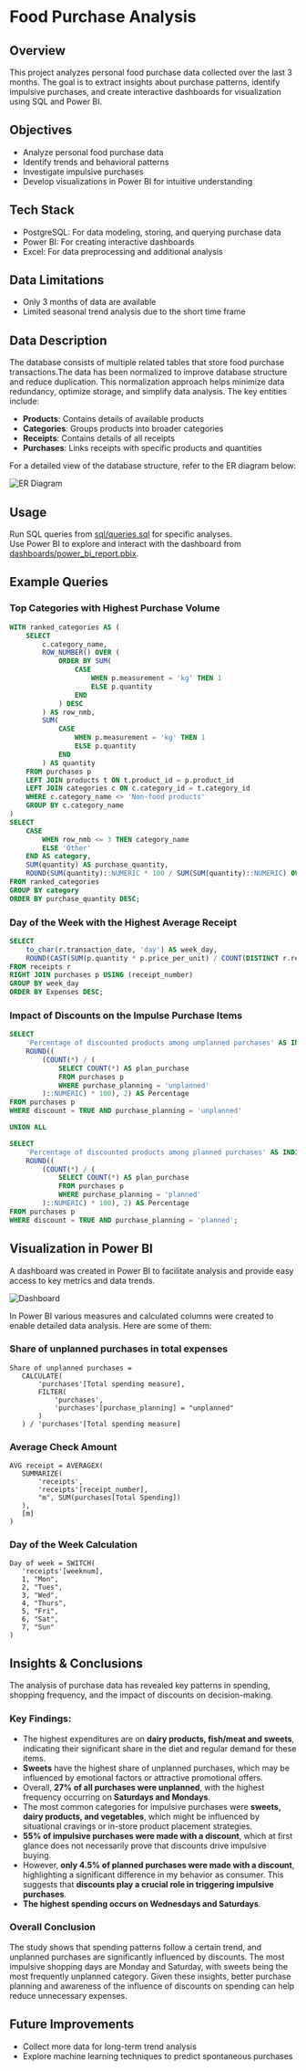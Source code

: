 # Food Purchase Analysis
## Overview
This project analyzes personal food purchase data collected over the last 3 months. The goal is to extract insights about purchase patterns, identify impulsive purchases, and create interactive dashboards for visualization using SQL and Power BI.
## Objectives
- Analyze personal food purchase data
- Identify trends and behavioral patterns
- Investigate impulsive purchases
- Develop visualizations in Power BI for intuitive understanding
## Tech Stack
- PostgreSQL: For data modeling, storing, and querying purchase data
- Power BI: For creating interactive dashboards
- Excel: For data preprocessing and additional analysis
## Data Limitations
- Only 3 months of data are available
- Limited seasonal trend analysis due to the short time frame
## Data Description
The database consists of multiple related tables that store food purchase transactions.The data has been normalized to improve database structure and reduce duplication. This normalization approach helps minimize data redundancy, optimize storage, and simplify data analysis. The key entities include:
- **Products**: Contains details of available products
- **Categories**: Groups products into broader categories
- **Receipts**: Contains details of all receipts
- **Purchases**: Links receipts with specific products and quantities

For a detailed view of the database structure, refer to the ER diagram below:

![ER Diagram](images/ER_diagram.png)

## Usage
Run SQL queries from [sql/queries.sql](sql/queries.sql) for specific analyses.  
Use Power BI to explore and interact with the dashboard from [dashboards/power_bi_report.pbix](dashboards/power_bi_report.pbix).  
## Example Queries
### Top Categories with Highest Purchase Volume
```sql
WITH ranked_categories AS (
    SELECT 
        c.category_name, 
        ROW_NUMBER() OVER (
            ORDER BY SUM(
                CASE 
                    WHEN p.measurement = 'kg' THEN 1
                    ELSE p.quantity
                END
            ) DESC
        ) AS row_nmb,
        SUM(
            CASE 
                WHEN p.measurement = 'kg' THEN 1
                ELSE p.quantity
            END
        ) AS quantity
    FROM purchases p
    LEFT JOIN products t ON t.product_id = p.product_id
    LEFT JOIN categories c ON c.category_id = t.category_id
    WHERE c.category_name <> 'Non-food products'
    GROUP BY c.category_name
)
SELECT 
    CASE 
        WHEN row_nmb <= 3 THEN category_name 
        ELSE 'Other'
    END AS category,
    SUM(quantity) AS purchase_quantity,
    ROUND(SUM(quantity)::NUMERIC * 100 / SUM(SUM(quantity)::NUMERIC) OVER (), 0) AS percentage_of_total
FROM ranked_categories
GROUP BY category
ORDER BY purchase_quantity DESC;
```
### Day of the Week with the Highest Average Receipt
```sql
SELECT 
    to_char(r.transaction_date, 'day') AS week_day,
    ROUND(CAST(SUM(p.quantity * p.price_per_unit) / COUNT(DISTINCT r.receipt_number) AS numeric), 0) AS Expenses
FROM receipts r
RIGHT JOIN purchases p USING (receipt_number)
GROUP BY week_day
ORDER BY Expenses DESC;
```
### Impact of Discounts on the Impulse Purchase Items
```sql
SELECT 
    'Percentage of discounted products among unplanned purchases' AS INDICATOR,
    ROUND((
        (COUNT(*) / (
            SELECT COUNT(*) AS plan_purchase
            FROM purchases p 
            WHERE purchase_planning = 'unplanned'
        )::NUMERIC) * 100), 2) AS Percentage
FROM purchases p 
WHERE discount = TRUE AND purchase_planning = 'unplanned'

UNION ALL

SELECT 
    'Percentage of discounted products among planned purchases' AS INDICATOR,
    ROUND((
        (COUNT(*) / (
            SELECT COUNT(*) AS plan_purchase
            FROM purchases p 
            WHERE purchase_planning = 'planned'
        )::NUMERIC) * 100), 2) AS Percentage
FROM purchases p 
WHERE discount = TRUE AND purchase_planning = 'planned';
```
## Visualization in Power BI
A dashboard was created in Power BI to facilitate analysis and provide easy access to key metrics and data trends.

![Dashboard](images/power_bi_dashboard.png)

 In Power BI various measures and calculated columns were created to enable detailed data analysis. Here are some of them:

 ### Share of unplanned purchases in total expenses
 ```DAX
Share of unplanned purchases = 
    CALCULATE(
        'purchases'[Total spending measure], 
        FILTER(
            'purchases', 
            'purchases'[purchase_planning] = "unplanned"
        )
    ) / 'purchases'[Total spending measure]
```
 ### Average Check Amount
 ```DAX
AVG receipt = AVERAGEX(
    SUMMARIZE(
        'receipts',
        'receipts'[receipt_number],
        "m", SUM(purchases[Total Spending])
    ),
    [m]
)
```
### Day of the Week Calculation
 ```DAX
Day of week = SWITCH(
    'receipts'[weeknum],
    1, "Mon",
    2, "Tues",
    3, "Wed",
    4, "Thurs",
    5, "Fri",
    6, "Sat",
    7, "Sun"
)
```
## Insights & Conclusions
The analysis of purchase data has revealed key patterns in spending, shopping frequency, and the impact of discounts on decision-making.  
### Key Findings:
- The highest expenditures are on **dairy products, fish/meat and sweets**, indicating their significant share in the diet and regular demand for these items.
- **Sweets** have the highest share of unplanned purchases, which may be influenced by emotional factors or attractive promotional offers.
- Overall, **27% of all purchases were unplanned**, with the highest frequency occurring on **Saturdays and Mondays**.
- The most common categories for impulsive purchases were **sweets, dairy products, and vegetables**, which might be influenced by situational cravings or in-store product placement strategies.
- **55% of impulsive purchases were made with a discount**, which at first glance does not necessarily prove that discounts drive impulsive buying.
- However, **only 4.5% of planned purchases were made with a discount**, highlighting a significant difference in my behavior as consumer. This suggests that **discounts play a crucial role in triggering impulsive purchases**.
- **The highest spending occurs on Wednesdays and Saturdays**.
### Overall Conclusion
The study shows that spending patterns follow a certain trend, and unplanned purchases are significantly influenced by discounts. The most impulsive shopping days are Monday and Saturday, with sweets being the most frequently unplanned category. Given these insights, better purchase planning and awareness of the influence of discounts on spending can help reduce unnecessary expenses.

## Future Improvements
- Collect more data for long-term trend analysis
- Explore machine learning techniques to predict spontaneous purchases
